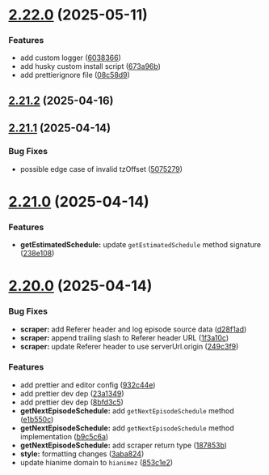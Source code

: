 # [2.22.0](https://github.com/ghoshRitesh12/aniwatch/compare/v2.21.2...v2.22.0) (2025-05-11)


### Features

* add custom logger ([6038366](https://github.com/ghoshRitesh12/aniwatch/commit/6038366bc328bc70fd60af8a311041f486145698))
* add husky custom install script ([673a96b](https://github.com/ghoshRitesh12/aniwatch/commit/673a96b36a4680a637910e3a5713f2deeb395bfb))
* add prettierignore file ([08c58d9](https://github.com/ghoshRitesh12/aniwatch/commit/08c58d9a74adb52e903fc308ed677835fb583884))



## [2.21.2](https://github.com/ghoshRitesh12/aniwatch/compare/v2.21.1...v2.21.2) (2025-04-16)



## [2.21.1](https://github.com/ghoshRitesh12/aniwatch/compare/v2.21.0...v2.21.1) (2025-04-14)


### Bug Fixes

* possible edge case of invalid tzOffset ([5075279](https://github.com/ghoshRitesh12/aniwatch/commit/5075279d9a07bc5b56ee8fb58292f6cd226e9366))



# [2.21.0](https://github.com/ghoshRitesh12/aniwatch/compare/v2.20.0...v2.21.0) (2025-04-14)


### Features

* **getEstimatedSchedule:** update `getEstimatedSchedule` method signature ([238e108](https://github.com/ghoshRitesh12/aniwatch/commit/238e1082cf70d82715e025a27fa4f22db73c9fd8))



# [2.20.0](https://github.com/ghoshRitesh12/aniwatch/compare/v2.18.2...v2.20.0) (2025-04-14)


### Bug Fixes

* **scraper:** add Referer header and log episode source data ([d28f1ad](https://github.com/ghoshRitesh12/aniwatch/commit/d28f1ad775c9e64e40b5dc1d2aa1a3566e2ec410))
* **scraper:** append trailing slash to Referer header URL ([1f3a10c](https://github.com/ghoshRitesh12/aniwatch/commit/1f3a10cb7f824bfd38c4e723b2e28c203a4e6932))
* **scraper:** update Referer header to use serverUrl.origin ([249c3f9](https://github.com/ghoshRitesh12/aniwatch/commit/249c3f938a06596119f7cb34dd5b54057c5887c0))


### Features

* add prettier and editor config ([932c44e](https://github.com/ghoshRitesh12/aniwatch/commit/932c44e274bd9ed58c1ff99dfc6dfe253a16ffaa))
* add prettier dev dep ([23a1349](https://github.com/ghoshRitesh12/aniwatch/commit/23a1349a2c73f08b47b6615f47588ca0d09f5749))
* add prettier dev dep ([8bfd3c5](https://github.com/ghoshRitesh12/aniwatch/commit/8bfd3c58299548d79e0e2489a8fc7220539e24c0))
* **getNextEpisodeSchedule:** add `getNextEpisodeSchedule` method ([e1b550c](https://github.com/ghoshRitesh12/aniwatch/commit/e1b550cf2b7ba29ac504a9056f6e753f846bb82d))
* **getNextEpisodeSchedule:** add `getNextEpisodeSchedule` method implementation ([b9c5c6a](https://github.com/ghoshRitesh12/aniwatch/commit/b9c5c6a5500509a7ef9243d3325d61d89afca947))
* **getNextEpisodeSchedule:** add scraper return type ([187853b](https://github.com/ghoshRitesh12/aniwatch/commit/187853be17a6bbcdcfc98ef360d5c7ff66a92422))
* **style:** formatting changes ([3aba824](https://github.com/ghoshRitesh12/aniwatch/commit/3aba824b0328c2b3c47d6c2cace0a1b56a8375e5))
* update hianime domain to `hianimez` ([853c1e2](https://github.com/ghoshRitesh12/aniwatch/commit/853c1e24fe28d1cddf19523ab77277468a5a85f8))



